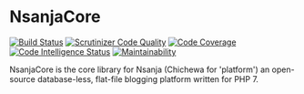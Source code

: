 # NsanjaCore

[![Build Status](https://scrutinizer-ci.com/g/ColonelBlimp/NsanjaCore/badges/build.png?b=master)](https://scrutinizer-ci.com/g/ColonelBlimp/NsanjaCore/build-status/master)
[![Scrutinizer Code Quality](https://scrutinizer-ci.com/g/ColonelBlimp/NsanjaCore/badges/quality-score.png?b=master)](https://scrutinizer-ci.com/g/ColonelBlimp/NsanjaCore/?branch=master)
[![Code Coverage](https://scrutinizer-ci.com/g/ColonelBlimp/NsanjaCore/badges/coverage.png?b=master)](https://scrutinizer-ci.com/g/ColonelBlimp/NsanjaCore/?branch=master)
[![Code Intelligence Status](https://scrutinizer-ci.com/g/ColonelBlimp/NsanjaCore/badges/code-intelligence.svg?b=master)](https://scrutinizer-ci.com/code-intelligence)
[![Maintainability](https://api.codeclimate.com/v1/badges/ed29b9aa12d0831cccde/maintainability)](https://codeclimate.com/github/ColonelBlimp/NsanjaCore/maintainability)

NsanjaCore is the core library for Nsanja (Chichewa for 'platform') an open-source database-less, flat-file blogging platform written for PHP 7.